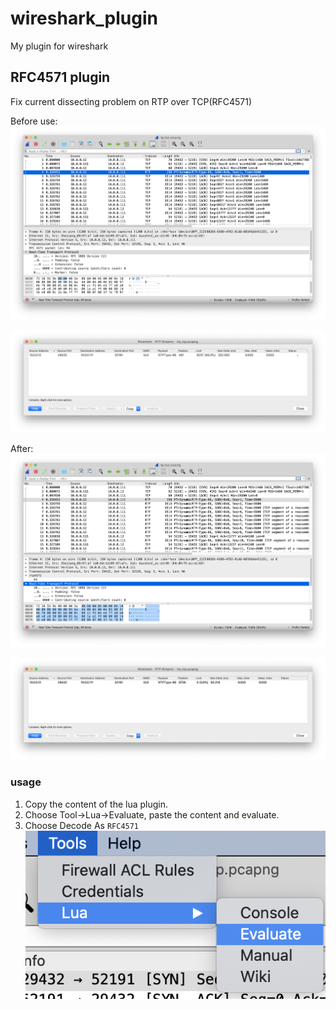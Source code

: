 # wireshark_plugin
My plugin for wireshark

## RFC4571 plugin
Fix current dissecting problem on RTP over TCP(RFC4571)

Before use:
![before1](res/rfc4571/before_use.png)

![before2](res/rfc4571/before_use_statistics.png)

After:
![example](res/rfc4571/after_use.png)

![example](res/rfc4571/after_statistics.png)

### usage
1. Copy the content of the lua plugin.
2. Choose Tool->Lua->Evaluate, paste the content and evaluate.
3. Choose Decode As `RFC4571`
![use lua](res/lua_evaluate.png)

